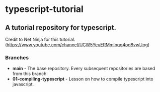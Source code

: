 # typescript-tutorial

## A tutorial repository for typescript.
Credit to Net Ninja for this tutorial. (https://www.youtube.com/channel/UCW5YeuERMmlnqo4oq8vwUpg)


### Branches
* **main** - The base repository. Every subsequent repositories are based from this branch.
* **01-compiling-typescript** - Lesson on how to compile typescript into javascript.